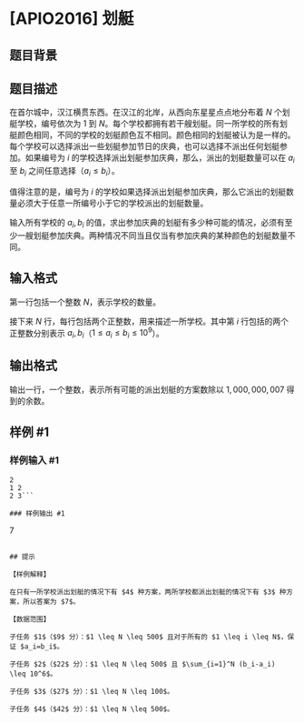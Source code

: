 # [APIO2016] 划艇

## 题目背景



## 题目描述

在首尔城中，汉江横贯东西。在汉江的北岸，从西向东星星点点地分布着 $N$ 个划艇学校，编号依次为 $1$ 到 $N$。每个学校都拥有若干艘划艇。同一所学校的所有划艇颜色相同，不同的学校的划艇颜色互不相同。颜色相同的划艇被认为是一样的。每个学校可以选择派出一些划艇参加节日的庆典，也可以选择不派出任何划艇参加。如果编号为 $i$ 的学校选择派出划艇参加庆典，那么，派出的划艇数量可以在 $a_i$ 至 $b_i$ 之间任意选择（$a_i \leq b_i$）。

值得注意的是，编号为 $i$ 的学校如果选择派出划艇参加庆典，那么它派出的划艇数量必须大于任意一所编号小于它的学校派出的划艇数量。

输入所有学校的 $a_i,b_i$ 的值，求出参加庆典的划艇有多少种可能的情况，必须有至少一艘划艇参加庆典。两种情况不同当且仅当有参加庆典的某种颜色的划艇数量不同。


## 输入格式

第一行包括一个整数 $N$，表示学校的数量。

接下来 $N$ 行，每行包括两个正整数，用来描述一所学校。其中第 $i$ 行包括的两个正整数分别表示 $a_i,b_i$（$1 \leq a_i \leq b_i \leq 10^9$）。


## 输出格式

输出一行，一个整数，表示所有可能的派出划艇的方案数除以 $1,000,000,007$ 得到的余数。


## 样例 #1

### 样例输入 #1
```
2
1 2
2 3```

### 样例输出 #1

```
7
```

## 提示

【样例解释】

在只有一所学校派出划艇的情况下有 $4$ 种方案，两所学校都派出划艇的情况下有 $3$ 种方案，所以答案为 $7$。

【数据范围】

子任务 $1$（$9$ 分）：$1 \leq N \leq 500$ 且对于所有的 $1 \leq i \leq N$，保证 $a_i=b_i$。

子任务 $2$（$22$ 分）：$1 \leq N \leq 500$ 且 $\sum_{i=1}^N (b_i-a_i) \leq 10^6$。

子任务 $3$（$27$ 分）：$1 \leq N \leq 100$。

子任务 $4$（$42$ 分）：$1 \leq N \leq 500$。

